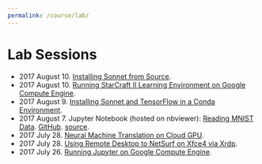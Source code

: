 ```yaml
---
permalink: /course/lab/
---
```

# Lab Sessions

* 2017 August 10. [Installing Sonnet from Source](http://realai.org/course/lab/sonnet-source/).
* 2017 August 10. [Running StarCraft II Learning Environment on Google Compute Engine](http://realai.org/course/lab/gce-sc2le/).
* 2017 August 9. [Installing Sonnet and TensorFlow in a Conda Environment](http://realai.org/course/lab/conda-tf-snt/).
* 2017 August 7. Jupyter Notebook (hosted on nbviewer): [Reading MNIST Data](http://nbviewer.jupyter.org/url/realai.org/course/lab/reading-MNIST-data.ipynb). [GitHub](https://github.com/real-ai/realai.org/blob/master/course/lab/reading-MNIST-data.ipynb). [source](http://realai.org/course/lab/reading-MNIST-data.ipynb).
* 2017 July 28. [Neural Machine Translation on Cloud GPU](http://realai.org/course/lab/gpu-tf-nmt/).
* 2017 July 28. [Using Remote Desktop to NetSurf on Xfce4 via Xrdp](http://realai.org/course/lab/rdp-netsurf-xfce4/).
* 2017 July 26. [Running Jupyter on Google Compute Engine](http://realai.org/course/lab/gce-jupyter/). 

